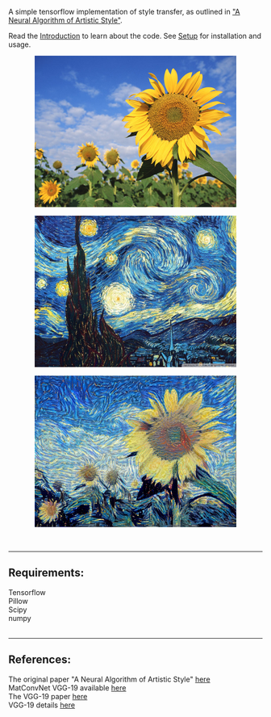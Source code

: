 A simple tensorflow implementation of style transfer, as outlined in ["A Neural Algorithm of Artistic Style"](https://arxiv.org/pdf/1508.06576.pdf).

Read the [Introduction](/intro.html) to learn about the code. See [Setup](/setup.html) for installation and usage.

<p align="center">
<img src="src/img/content/sunflower.jpg" width="400px">  
</p>
<p align="center">
<img src="src/img/style/vangogh.jpg" width="400px">  
</p>
<p align="center">
<img src="src/img/results/vangogh.png" width="400px">
</p>

<br>

___
## Requirements:

Tensorflow  
Pillow  
Scipy  
numpy  
<br>

___
## References:
The original paper "A Neural Algorithm of Artistic Style" [here](https://arxiv.org/pdf/1508.06576.pdf)    
MatConvNet VGG-19 available [here](http://www.vlfeat.org/matconvnet/pretrained/#downloading-the-pre-trained-models)  
The VGG-19 paper [here](https://arxiv.org/pdf/1409.1556.pdf)  
VGG-19 details [here](https://gist.github.com/ksimonyan/3785162f95cd2d5fee77#file-readme-md)
